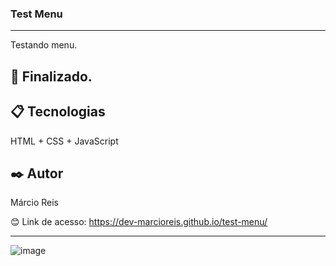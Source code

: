 ### Test Menu

---

Testando menu.

## 🚀 Finalizado.

## 📋 Tecnologias
HTML + CSS + JavaScript

## ✒️ Autor
Márcio Reis

😊 Link de acesso: https://dev-marcioreis.github.io/test-menu/

---
![image](https://user-images.githubusercontent.com/122680054/213165420-96ce9690-01d7-4070-9585-7938b28c085b.png)
